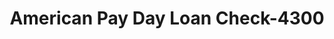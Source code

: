 ---
f_zip-code: 63026
f_state-code: MO
title: American Pay Day Loan Check-4300
f_phone: 636-305-1166
f_city-only: Fenton
f_address: 624 Gravois Rd Fenton
f_location-unique-id: '4300'
slug: american-pay-day-loan-check-4300
updated-on: '2024-05-30T13:46:58.046Z'
created-on: '2024-05-30T13:36:59.803Z'
published-on: '2024-05-30T13:54:32.469Z'
f_city-state: cms/city/fenton-mo.md
f_company: cms/company/american-pay-day-loan-check.md
f_state: cms/state/missouri.md
layout: '[payday-loan].html'
tags: payday-loan
---